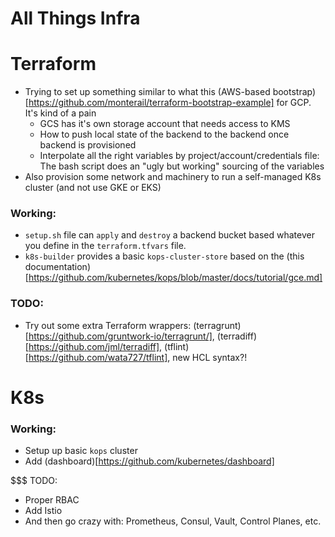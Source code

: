 # All Things Infra


# Terraform

* Trying to set up something similar to what this (AWS-based bootstrap)[https://github.com/monterail/terraform-bootstrap-example] for GCP. It's kind of a pain
    * GCS has it's own storage account that needs access to KMS
    * How to push local state of the backend to the backend once backend is provisioned
    * Interpolate all the right variables by project/account/credentials file: The bash script does an "ugly but working" sourcing of the variables
* Also provision some network and machinery to run a self-managed K8s cluster (and not use GKE or EKS)

### Working:

* `setup.sh` file can `apply` and `destroy` a backend bucket based whatever you define in the `terraform.tfvars` file.
* `k8s-builder` provides a basic `kops-cluster-store` based on the (this documentation)[https://github.com/kubernetes/kops/blob/master/docs/tutorial/gce.md]

### TODO:

* Try out some extra Terraform wrappers: (terragrunt)[https://github.com/gruntwork-io/terragrunt/], (terradiff)[https://github.com/jml/terradiff], (tflint)[https://github.com/wata727/tflint], new HCL syntax?!

# K8s

### Working:

* Setup up basic `kops` cluster
* Add (dashboard)[https://github.com/kubernetes/dashboard]

$$$ TODO:

* Proper RBAC
* Add Istio
* And then go crazy with: Prometheus, Consul, Vault, Control Planes, etc.
